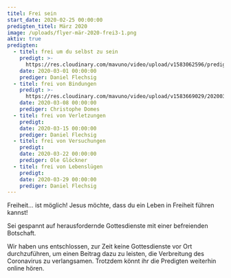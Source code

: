 ```yaml
---
titel: Frei sein
start_date: 2020-02-25 00:00:00
predigten_titel: März 2020
image: /uploads/flyer-mär-2020-frei3-1.png
aktiv: true
predigten:
  - titel: frei um du selbst zu sein
    predigt: >-
      https://res.cloudinary.com/mavuno/video/upload/v1583062596/predigten/Frei%20sein/20200301_Predigt_Flechsig_Frei_sein_01.mp3
    date: 2020-03-01 00:00:00
    prediger: Daniel Flechsig
  - titel: frei von Bindungen
    predigt: >-
      https://res.cloudinary.com/mavuno/video/upload/v1583669029/20200308_Predigt_Domes_Frei_sein_02.mp3
    date: 2020-03-08 00:00:00
    prediger: Christophe Domes
  - titel: frei von Verletzungen
    predigt:
    date: 2020-03-15 00:00:00
    prediger: Daniel Flechsig
  - titel: frei von Versuchungen
    predigt:
    date: 2020-03-22 00:00:00
    prediger: Ole Glöckner
  - titel: frei von Lebenslügen
    predigt:
    date: 2020-03-29 00:00:00
    prediger: Daniel Flechsig
---
```


Freiheit… ist möglich\! Jesus möchte, dass du ein Leben in Freiheit führen kannst\!

Sei gespannt auf herausfordernde Gottesdienste mit einer befreienden Botschaft.

Wir haben uns entschlossen, zur Zeit keine Gottesdienste vor Ort durchzuführen, um einen Beitrag dazu zu leisten, die Verbreitung des Coronavirus zu verlangsamen. Trotzdem könnt ihr die Predigten weiterhin online hören. &nbsp;&nbsp;&nbsp;

&nbsp;